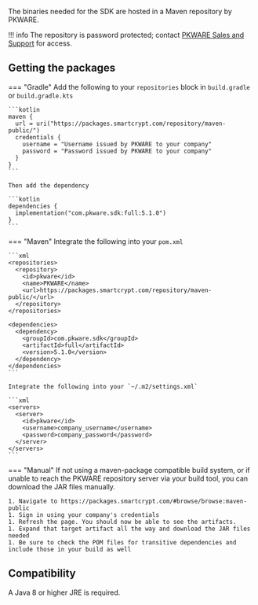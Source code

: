 The binaries needed for the SDK are hosted in a Maven repository by PKWARE.

!!! info
    The repository is password protected; contact [PKWARE Sales and Support](mailto:sales@pkware.com) for access.

## Getting the packages

=== "Gradle"
    Add the following to your `repositories` block in `build.gradle` or `build.gradle.kts`

    ```kotlin
    maven {
      url = uri("https://packages.smartcrypt.com/repository/maven-public/")
      credentials {
        username = "Username issued by PKWARE to your company"
        password = "Password issued by PKWARE to your company"
      }
    }
    ```

    Then add the dependency

    ```kotlin
    dependencies {
      implementation("com.pkware.sdk:full:5.1.0")
    }
    ```

=== "Maven"
    Integrate the following into your `pom.xml`

    ```xml
    <repositories>
      <repository>
        <id>pkware</id>
        <name>PKWARE</name>
        <url>https://packages.smartcrypt.com/repository/maven-public/</url>
      </repository>
    </repositories>

    <dependencies>
      <dependency>
        <groupId>com.pkware.sdk</groupId>
        <artifactId>full</artifactId>
        <version>5.1.0</version>
      </dependency>
    </dependencies>
    ```

    Integrate the following into your `~/.m2/settings.xml`

    ```xml
    <servers>
      <server>
        <id>pkware</id>
        <username>company_username</username>
        <password>company_password</password>
      </server>
    </servers>
    ```

=== "Manual"
    If not using a maven-package compatible build system, or if unable to reach the PKWARE repository server via your build tool, you can download the JAR files manually.

    1. Navigate to https://packages.smartcrypt.com/#browse/browse:maven-public
    1. Sign in using your company's credentials
    1. Refresh the page. You should now be able to see the artifacts.
    1. Expand that target artifact all the way and download the JAR files needed
    1. Be sure to check the POM files for transitive dependencies and include those in your build as well

## Compatibility

A Java 8 or higher JRE is required.

[Gradle Catalog]: https://docs.gradle.org/current/userguide/platforms.html#sec:importing-published-catalog